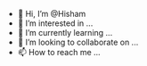 - 👋 Hi, I’m @Hisham
- 👀 I’m interested in ...
- 🌱 I’m currently learning ...
- 💞️ I’m looking to collaborate on ...
- 📫 How to reach me ...

<!---
Hishammpsnhn/Hishammpsnhn is a ✨ special ✨ repository because its `README.md` (this file) appears on your GitHub profile.
You can click the Preview link to take a look at your changes.
--->
